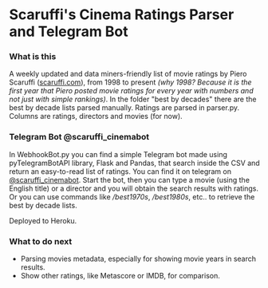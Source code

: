 # Scaruffi's Cinema Ratings Parser and Telegram Bot
### What is this

A weekly updated and data miners-friendly list of movie ratings by Piero Scaruffi ([scaruffi.com](https://scaruffi.com)), from 1998 to present *(why 1998? Because it is the first year that Piero posted movie ratings for every year with numbers and not just with simple rankings)*. In the folder "best by decades" there are the best by decade lists parsed manually.
Ratings are parsed in parser.py.
Columns are ratings, directors and movies (for now).


### Telegram Bot @scaruffi_cinemabot

In WebhookBot.py you can find a simple Telegram bot made using pyTelegramBotAPI library, Flask and Pandas, that search inside the CSV and return an easy-to-read list of ratings. You can find it on telegram on [@scaruffi_cinemabot](https://t.me/scaruffi_cinemabot).
Start the bot, then you can type a movie (using the English title) or a director
and you will obtain the search results with ratings. Or you can use commands like */best1970s*, */best1980s*, etc.. to retrieve the best by decade lists.

Deployed to Heroku.

### What to do next

* Parsing movies metadata, especially for showing movie years in search results. 
* Show other ratings, like Metascore or IMDB, for comparison.
